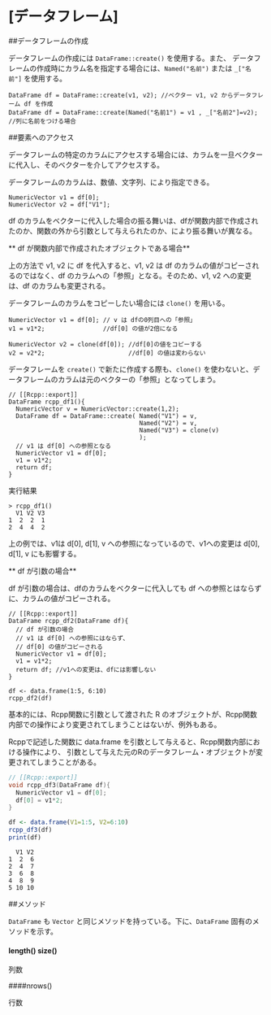 # [データフレーム]

##データフレームの作成

データフレームの作成には `DataFrame::create()` を使用する。また、
データフレームの作成時にカラム名を指定する場合には、`Named("名前")` または `_["名前"]` を使用する。

```
DataFrame df = DataFrame::create(v1, v2); //ベクター v1, v2 からデータフレーム df を作成
DataFrame df = DataFrame::create(Named("名前1") = v1 , _["名前2"]=v2); //列に名前をつける場合
```



##要素へのアクセス


データフレームの特定のカラムにアクセスする場合には、カラムを一旦ベクターに代入し、そのベクターを介してアクセスする。

データフレームのカラムは、数値、文字列、により指定できる。

```
NumericVector v1 = df[0];
NumericVector v2 = df["V1"];
```
df のカラムをベクターに代入した場合の振る舞いは、dfが関数内部で作成されたのか、関数の外から引数として与えられたのか、により振る舞いが異なる。


** df が関数内部で作成されたオブジェクトである場合**

上の方法で v1, v2 に df を代入すると、v1, v2 は df のカラムの値がコピーされるのではなく、df のカラムへの「参照」となる。そのため、v1, v2 への変更は、df のカラムも変更される。

データフレームのカラムをコピーしたい場合には `clone()` を用いる。

```
NumericVector v1 = df[0]; // v は dfの0列目への「参照」
v1 = v1*2;                //df[0] の値が2倍になる

NumericVector v2 = clone(df[0]); //df[0]の値をコピーする
v2 = v2*2;                       //df[0] の値は変わらない
```

データフレームを `create()` で新たに作成する際も、`clone()` を使わないと、データフレームのカラムは元のベクターの「参照」となってしまう。


```
// [[Rcpp::export]]
DataFrame rcpp_df1(){
  NumericVector v = NumericVector::create(1,2);
  DataFrame df = DataFrame::create( Named("V1") = v,
                                    Named("V2") = v,
                                    Named("V3") = clone(v)
                                    );
  // v1 は df[0] への参照となる
  NumericVector v1 = df[0]; 
  v1 = v1*2; 
  return df;
}
```
実行結果

```
> rcpp_df1()
  V1 V2 V3
1  2  2  1
2  4  4  2
```
上の例では、v1は d[0], d[1], v への参照になっているので、v1への変更は d[0], d[1], v にも影響する。　　


** df が引数の場合**

df が引数の場合は、dfのカラムをベクターに代入しても df への参照とはならずに、カラムの値がコピーされる。

```
// [[Rcpp::export]]
DataFrame rcpp_df2(DataFrame df){
  // df が引数の場合
  // v1 は df[0] への参照にはならず、
  // df[0] の値がコピーされる
  NumericVector v1 = df[0];
  v1 = v1*2;
  return df; //v1への変更は、dfには影響しない
}
```

```
df <- data.frame(1:5, 6:10)
rcpp_df2(df)
```


基本的には、Rcpp関数に引数として渡された R のオブジェクトが、Rcpp関数内部での操作により変更されてしまうことはないが、例外もある。

Rcppで記述した関数に data.frame を引数として与えると、Rcpp関数内部における操作により、
引数として与えた元のRのデータフレーム・オブジェクトが変更されてしまうことがある。

```cpp
// [[Rcpp::export]]
void rcpp_df3(DataFrame df){
  NumericVector v1 = df[0];
  df[0] = v1*2;
}
```

```R
df <- data.frame(V1=1:5, V2=6:10)
rcpp_df3(df)
print(df)
```
```
  V1 V2
1  2  6
2  4  7
3  6  8
4  8  9
5 10 10

```





##メソッド

`DataFrame` も `Vector` と同じメソッドを持っている。下に、`DataFrame` 固有のメソッドを示す。

#### length() size()

列数


####nrows()

行数



